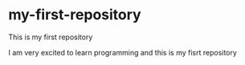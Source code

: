 # my-first-repository
This is my first repository

I am very excited to learn programming and this is my fisrt repository
